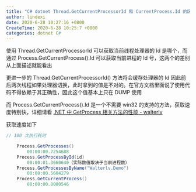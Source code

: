 ```yaml
---
title: "C# dotnet Thread.GetCurrentProcessorId 和 CurrentProcess.Id 的区别"
author: lindexi
date: 2020-6-28 10:27:16 +0800
CreateTime: 2020-6-28 10:25:7 +0800
categories: dotnet C#
---
```


使用 Thread.GetCurrentProcessorId 可以获取当前线程处理器的 Id 是哪个，而通过 Process.GetCurrentProcess().Id 可以获取当前进程的 Id 号，这两个的差别从上面描述就能看出

<!--more-->


<!-- 发布 -->

更进一步的 Thread.GetCurrentProcessorId() 方法将会缓存处理器的 Id 因此前后两次线程如果处理器切换，此时拿到的值是不对的。在官方文档里面说了使用代码不得依赖于其正确性，因此这个值基本上只在 DUMP 使用

而 Process.GetCurrentProcess().Id 是一个不需要 win32 的支持的方法，获取速度特别快，详细请看 [.NET 中 GetProcess 相关方法的性能 - walterlv](https://blog.walterlv.com/post/performance-of-get-process.html )

获取速度如下

```csharp
// 100 次执行耗时

    Process.GetProcesses()
        00:00:00.7254688
    Process.GetProcessById(id)
        00:00:01.3660640（实际数值取决于当前进程数）
    Process.GetProcessesByName("Walterlv.Demo")
        00:00:00.5604279
    Process.GetCurrentProcess()
        00:00:00.0000546

```

